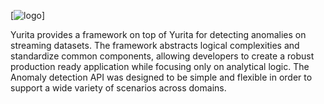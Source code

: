 [![logo](docs/YuritaLogo.png)]

Yurita provides a framework on top of Yurita for detecting anomalies on streaming datasets. The framework abstracts logical complexities and standardize common components, allowing developers to create a robust production ready application while focusing only on analytical logic. The Anomaly detection API was designed to be simple and flexible in order to support a wide variety of scenarios across domains.


